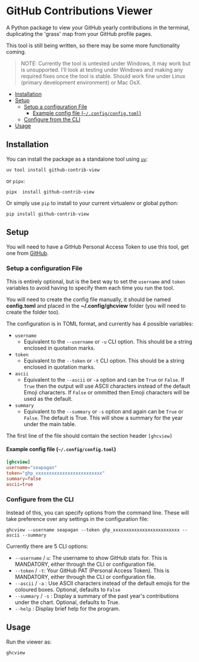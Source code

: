 # GitHub Contributions Viewer <!-- omit in toc -->

A Python package to view your GitHub yearly contributions in the terminal,
duplicating the 'grass' map from your GitHub profile pages.

This tool is still being written, so there may be some more functionality
coming.

> NOTE: Currently the tool is untested under Windows, it may work but
> is unsupported. I'll look at testing under Windows and making any required
> fixes once the tool is stable. Should work fine under Linux (primary
> development environment) or Mac OsX.

- [Installation](#installation)
- [Setup](#setup)
  - [Setup a configuration File](#setup-a-configuration-file)
    - [Example config file (`~/.config/config.toml`)](#example-config-file-configconfigtoml)
  - [Configure from the CLI](#configure-from-the-cli)
- [Usage](#usage)

## Installation

You can install the package as a standalone tool using
[`uv`](https://docs.astral.sh/uv/):

```console
uv tool install github-contrib-view
```

or `pipx`:

```console
pipx  install github-contrib-view
```

Or simply use `pip` to install to your current virtualenv or global python:

```console
pip install github-contrib-view
```

## Setup

You will need to have a GitHub Personal Access Token to use this tool, get one
from [GitHub](https://github.com/settings/tokens).

### Setup a configuration File

This is entirely optional, but is the best way to set the `username` and `token`
variables to avoid having to specify them each time you run the tool.

You will need to create the config file manually, it should be named
**config.toml** and placed in the **~/.config/ghcview** folder (you will need to
create the folder too).

The configuration is in TOML format, and currently has 4 possible variables:

- `username`
  - Equivalent to the `--username` or `-u` CLI option. This should be a string
    enclosed in quotation marks.
- `token`
  - Equivalent to the `--token` or `-t` CLI option. This should be a string
    enclosed in quotation marks.
- `ascii`
  - Equivalent to the `--ascii` or `-a` option and can be `True` or `False`. If
    `True` then the output will use ASCII characters instead of the default
    Emoji characters. If `False` or ommitted then Emoji characters will be used
    as the default.
- `summary`
  - Equivalent to the `--summary` or `-s` option and again can be `True` or
    `False`. The default is True. This will show a summary for the year under
    the main table.

The first line of the file should contain the section header `[ghcview]`

#### Example config file (`~/.config/config.toml`)

```toml
[ghcview]
username="seapagan"
token="ghp_xxxxxxxxxxxxxxxxxxxxxxxxx"
summary=false
ascii=true
```

### Configure from the CLI

Instead of this, you can specify options from the command line. These
will take preference over any settings in the configuration file:

```console
ghcview --username seapagan --token ghp_xxxxxxxxxxxxxxxxxxxxxxxxx --ascii --summary
```

Currently there are 5 CLI options:

- `--username` / `u`: The username to show GitHub stats for. This is MANDATORY,
  either through the CLI or configuration file.
- `--token` / `-t`: Your GitHub PAT (Personal Access Token). This is MANDATORY,
  either through the CLI or configuration file.
- `--ascii` / `-a` : Use ASCII characters instead of the default emojis
  for the coloured boxes. Optional, defaults to `False`
- `--summary` / `-s` : Display a summary of the past year's contributions under the
  chart. Optional, defaults to True.
- `--help` : Display brief help for the program.

## Usage

Run the viewer as:

```console
ghcview
```
